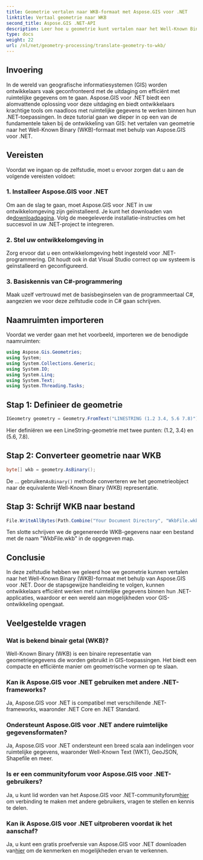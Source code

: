 ```yaml
---
title: Geometrie vertalen naar WKB-formaat met Aspose.GIS voor .NET
linktitle: Vertaal geometrie naar WKB
second_title: Aspose.GIS .NET-API
description: Leer hoe u geometrie kunt vertalen naar het Well-Known Binary (WKB)-formaat in .NET-toepassingen met behulp van Aspose.GIS voor naadloze verwerking van ruimtelijke gegevens.
type: docs
weight: 22
url: /nl/net/geometry-processing/translate-geometry-to-wkb/
---
```

## Invoering
In de wereld van geografische informatiesystemen (GIS) worden ontwikkelaars vaak geconfronteerd met de uitdaging om efficiënt met ruimtelijke gegevens om te gaan. Aspose.GIS voor .NET biedt een alomvattende oplossing voor deze uitdaging en biedt ontwikkelaars krachtige tools om naadloos met ruimtelijke gegevens te werken binnen hun .NET-toepassingen. In deze tutorial gaan we dieper in op een van de fundamentele taken bij de ontwikkeling van GIS: het vertalen van geometrie naar het Well-Known Binary (WKB)-formaat met behulp van Aspose.GIS voor .NET.
## Vereisten
Voordat we ingaan op de zelfstudie, moet u ervoor zorgen dat u aan de volgende vereisten voldoet:
### 1. Installeer Aspose.GIS voor .NET
 Om aan de slag te gaan, moet Aspose.GIS voor .NET in uw ontwikkelomgeving zijn geïnstalleerd. Je kunt het downloaden van de[downloadpagina](https://releases.aspose.com/gis/net/). Volg de meegeleverde installatie-instructies om het succesvol in uw .NET-project te integreren.
### 2. Stel uw ontwikkelomgeving in
Zorg ervoor dat u een ontwikkelomgeving hebt ingesteld voor .NET-programmering. Dit houdt ook in dat Visual Studio correct op uw systeem is geïnstalleerd en geconfigureerd.
### 3. Basiskennis van C#-programmering
Maak uzelf vertrouwd met de basisbeginselen van de programmeertaal C#, aangezien we voor deze zelfstudie code in C# gaan schrijven.

## Naamruimten importeren
Voordat we verder gaan met het voorbeeld, importeren we de benodigde naamruimten:
```csharp
using Aspose.Gis.Geometries;
using System;
using System.Collections.Generic;
using System.IO;
using System.Linq;
using System.Text;
using System.Threading.Tasks;
```
## Stap 1: Definieer de geometrie
```csharp
IGeometry geometry = Geometry.FromText("LINESTRING (1.2 3.4, 5.6 7.8)");
```
Hier definiëren we een LineString-geometrie met twee punten: (1.2, 3.4) en (5.6, 7.8).
## Stap 2: Converteer geometrie naar WKB
```csharp
byte[] wkb = geometry.AsBinary();
```
 De ... gebruiken`AsBinary()` methode converteren we het geometrieobject naar de equivalente Well-Known Binary (WKB) representatie.
## Stap 3: Schrijf WKB naar bestand
```csharp
File.WriteAllBytes(Path.Combine("Your Document Directory", "WkbFile.wkb"), wkb);
```
Ten slotte schrijven we de gegenereerde WKB-gegevens naar een bestand met de naam "WkbFile.wkb" in de opgegeven map.

## Conclusie
In deze zelfstudie hebben we geleerd hoe we geometrie kunnen vertalen naar het Well-Known Binary (WKB)-formaat met behulp van Aspose.GIS voor .NET. Door de stapsgewijze handleiding te volgen, kunnen ontwikkelaars efficiënt werken met ruimtelijke gegevens binnen hun .NET-applicaties, waardoor er een wereld aan mogelijkheden voor GIS-ontwikkeling opengaat.
## Veelgestelde vragen
### Wat is bekend binair getal (WKB)?
Well-Known Binary (WKB) is een binaire representatie van geometriegegevens die worden gebruikt in GIS-toepassingen. Het biedt een compacte en efficiënte manier om geometrische vormen op te slaan.
### Kan ik Aspose.GIS voor .NET gebruiken met andere .NET-frameworks?
Ja, Aspose.GIS voor .NET is compatibel met verschillende .NET-frameworks, waaronder .NET Core en .NET Standard.
### Ondersteunt Aspose.GIS voor .NET andere ruimtelijke gegevensformaten?
Ja, Aspose.GIS voor .NET ondersteunt een breed scala aan indelingen voor ruimtelijke gegevens, waaronder Well-Known Text (WKT), GeoJSON, Shapefile en meer.
### Is er een communityforum voor Aspose.GIS voor .NET-gebruikers?
 Ja, u kunt lid worden van het Aspose.GIS voor .NET-communityforum[hier](https://forum.aspose.com/c/gis/33) om verbinding te maken met andere gebruikers, vragen te stellen en kennis te delen.
### Kan ik Aspose.GIS voor .NET uitproberen voordat ik het aanschaf?
 Ja, u kunt een gratis proefversie van Aspose.GIS voor .NET downloaden van[hier](https://releases.aspose.com/) om de kenmerken en mogelijkheden ervan te verkennen.